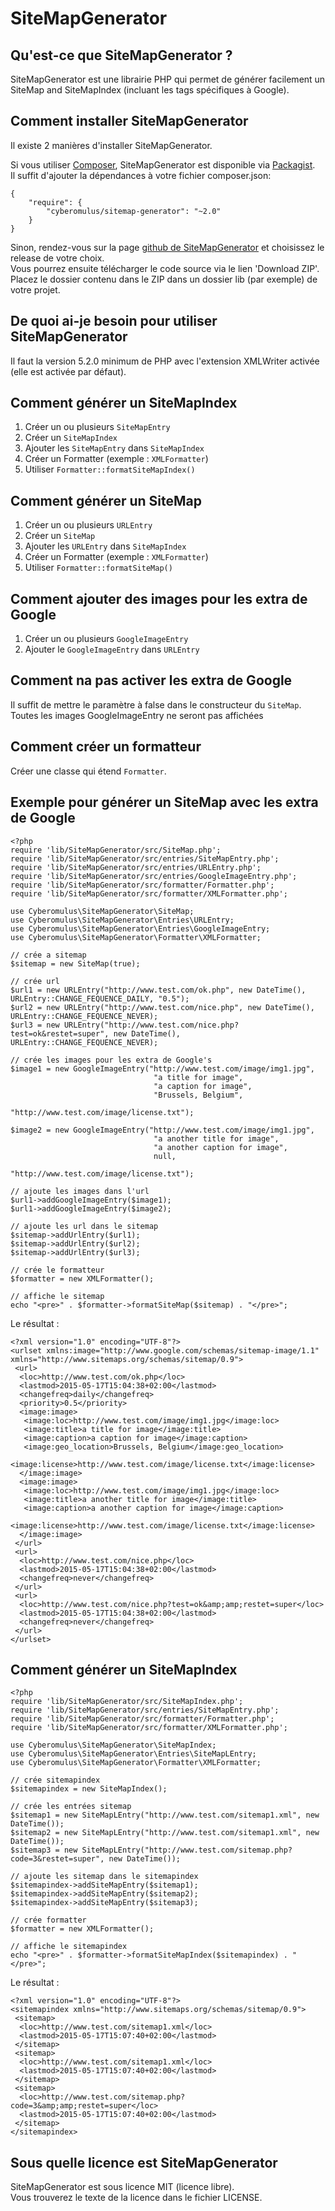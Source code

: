 # SiteMapGenerator

## Qu'est-ce que SiteMapGenerator ? 

SiteMapGenerator est une librairie PHP qui permet de générer facilement un SiteMap and SiteMapIndex (incluant les tags spécifiques à Google).

## Comment installer SiteMapGenerator

Il existe 2 manières d'installer SiteMapGenerator.

Si vous utiliser [Composer](https://getcomposer.org/), SiteMapGenerator est disponible via [Packagist](https://packagist.org).  
Il suffit d'ajouter la dépendances à votre fichier composer.json:  
	
	{
		"require": {
            "cyberomulus/sitemap-generator": "~2.0"
        }
    }
	
Sinon, rendez-vous sur la page [github de SiteMapGenerator](https://github.com/cyberomulus/SiteMapGenerator) et choisissez le release de votre choix.  
Vous pourrez ensuite télécharger le code source via le lien 'Download ZIP'.  
Placez le dossier contenu dans le ZIP dans un dossier lib (par exemple) de votre projet.

## De quoi ai-je besoin pour utiliser SiteMapGenerator

Il faut la version 5.2.0 minimum de PHP avec l'extension XMLWriter activée (elle est activée par défaut).

## Comment générer un SiteMapIndex

1. Créer un ou plusieurs `SiteMapEntry`
2. Créer un `SiteMapIndex`
3. Ajouter les `SiteMapEntry` dans `SiteMapIndex`
4. Créer un Formatter (exemple : `XMLFormatter`)
5. Utiliser `Formatter::formatSiteMapIndex()`

## Comment générer un SiteMap

1. Créer un ou plusieurs `URLEntry`
2. Créer un `SiteMap`
3. Ajouter les `URLEntry` dans `SiteMapIndex`
4. Créer un Formatter (exemple : `XMLFormatter`)
5. Utiliser `Formatter::formatSiteMap()`

## Comment ajouter des images pour les extra de Google

1. Créer un ou plusieurs `GoogleImageEntry`
2. Ajouter le `GoogleImageEntry` dans `URLEntry`

## Comment na pas activer les extra de Google

Il suffit de mettre le paramètre à false dans le constructeur du `SiteMap`.
Toutes les images GoogleImageEntry ne seront pas affichées

## Comment créer un formatteur

Créer une classe qui étend `Formatter`.


## Exemple pour générer un SiteMap avec les extra de Google

	<?php
	require 'lib/SiteMapGenerator/src/SiteMap.php';
	require 'lib/SiteMapGenerator/src/entries/SiteMapEntry.php';
	require 'lib/SiteMapGenerator/src/entries/URLEntry.php';
	require 'lib/SiteMapGenerator/src/entries/GoogleImageEntry.php';
	require 'lib/SiteMapGenerator/src/formatter/Formatter.php';
	require 'lib/SiteMapGenerator/src/formatter/XMLFormatter.php';
	
	use Cyberomulus\SiteMapGenerator\SiteMap;
	use Cyberomulus\SiteMapGenerator\Entries\URLEntry;
	use Cyberomulus\SiteMapGenerator\Entries\GoogleImageEntry;
	use Cyberomulus\SiteMapGenerator\Formatter\XMLFormatter;
	
	// crée a sitemap
	$sitemap = new SiteMap(true);
	
	// crée url
	$url1 = new URLEntry("http://www.test.com/ok.php", new DateTime(), URLEntry::CHANGE_FEQUENCE_DAILY, "0.5");
	$url2 = new URLEntry("http://www.test.com/nice.php", new DateTime(), URLEntry::CHANGE_FEQUENCE_NEVER);
	$url3 = new URLEntry("http://www.test.com/nice.php?test=ok&restet=super", new DateTime(), URLEntry::CHANGE_FEQUENCE_NEVER);
	
	// crée les images pour les extra de Google's
	$image1 = new GoogleImageEntry("http://www.test.com/image/img1.jpg", 
									"a title for image", 
									"a caption for image", 
									"Brussels, Belgium", 
									"http://www.test.com/image/license.txt");
	
	$image2 = new GoogleImageEntry("http://www.test.com/image/img1.jpg",
									"a another title for image",
									"a another caption for image",
									null,
									"http://www.test.com/image/license.txt");
	
	// ajoute les images dans l'url
	$url1->addGoogleImageEntry($image1);
	$url1->addGoogleImageEntry($image2);
	
	// ajoute les url dans le sitemap
	$sitemap->addUrlEntry($url1);
	$sitemap->addUrlEntry($url2);
	$sitemap->addUrlEntry($url3);
	
	// crée le formatteur
	$formatter = new XMLFormatter();
	
	// affiche le sitemap
	echo "<pre>" . $formatter->formatSiteMap($sitemap) . "</pre>";

Le résultat :
	
	<?xml version="1.0" encoding="UTF-8"?>
	<urlset xmlns:image="http://www.google.com/schemas/sitemap-image/1.1" xmlns="http://www.sitemaps.org/schemas/sitemap/0.9">
	 <url>
	  <loc>http://www.test.com/ok.php</loc>
	  <lastmod>2015-05-17T15:04:38+02:00</lastmod>
	  <changefreq>daily</changefreq>
	  <priority>0.5</priority>
	  <image:image>
	   <image:loc>http://www.test.com/image/img1.jpg</image:loc>
	   <image:title>a title for image</image:title>
	   <image:caption>a caption for image</image:caption>
	   <image:geo_location>Brussels, Belgium</image:geo_location>
	   <image:license>http://www.test.com/image/license.txt</image:license>
	  </image:image>
	  <image:image>
	   <image:loc>http://www.test.com/image/img1.jpg</image:loc>
	   <image:title>a another title for image</image:title>
	   <image:caption>a another caption for image</image:caption>
	   <image:license>http://www.test.com/image/license.txt</image:license>
	  </image:image>
	 </url>
	 <url>
	  <loc>http://www.test.com/nice.php</loc>
	  <lastmod>2015-05-17T15:04:38+02:00</lastmod>
	  <changefreq>never</changefreq>
	 </url>
	 <url>
	  <loc>http://www.test.com/nice.php?test=ok&amp;amp;restet=super</loc>
	  <lastmod>2015-05-17T15:04:38+02:00</lastmod>
	  <changefreq>never</changefreq>
	 </url>
	</urlset>

## Comment générer un SiteMapIndex
	<?php
	require 'lib/SiteMapGenerator/src/SiteMapIndex.php';
	require 'lib/SiteMapGenerator/src/entries/SiteMapEntry.php';
	require 'lib/SiteMapGenerator/src/formatter/Formatter.php';
	require 'lib/SiteMapGenerator/src/formatter/XMLFormatter.php';
	
	use Cyberomulus\SiteMapGenerator\SiteMapIndex;
	use Cyberomulus\SiteMapGenerator\Entries\SiteMapLEntry;
	use Cyberomulus\SiteMapGenerator\Formatter\XMLFormatter;
	
	// crée sitemapindex
	$sitemapindex = new SiteMapIndex();
	
	// crée les entrées sitemap
	$sitemap1 = new SiteMapLEntry("http://www.test.com/sitemap1.xml", new DateTime());
	$sitemap2 = new SiteMapLEntry("http://www.test.com/sitemap1.xml", new DateTime());
	$sitemap3 = new SiteMapLEntry("http://www.test.com/sitemap.php?code=3&restet=super", new DateTime());
	
	// ajoute les sitemap dans le sitemapindex
	$sitemapindex->addSiteMapEntry($sitemap1);
	$sitemapindex->addSiteMapEntry($sitemap2);
	$sitemapindex->addSiteMapEntry($sitemap3);
	
	// crée formatter
	$formatter = new XMLFormatter();
	
	// affiche le sitemapindex
	echo "<pre>" . $formatter->formatSiteMapIndex($sitemapindex) . "</pre>";

Le résultat :

	<?xml version="1.0" encoding="UTF-8"?>
	<sitemapindex xmlns="http://www.sitemaps.org/schemas/sitemap/0.9">
	 <sitemap>
	  <loc>http://www.test.com/sitemap1.xml</loc>
	  <lastmod>2015-05-17T15:07:40+02:00</lastmod>
	 </sitemap>
	 <sitemap>
	  <loc>http://www.test.com/sitemap1.xml</loc>
	  <lastmod>2015-05-17T15:07:40+02:00</lastmod>
	 </sitemap>
	 <sitemap>
	  <loc>http://www.test.com/sitemap.php?code=3&amp;amp;restet=super</loc>
	  <lastmod>2015-05-17T15:07:40+02:00</lastmod>
	 </sitemap>
	</sitemapindex>

## Sous quelle licence est SiteMapGenerator
SiteMapGenerator est sous licence MIT (licence libre).  
Vous trouverez le texte de la licence dans le fichier LICENSE.